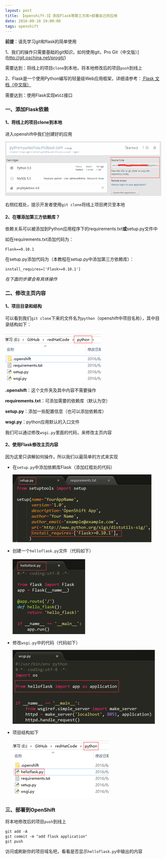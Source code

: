 ```yaml
---
layout: post
title: 【openshift-3】添加Flask等第三方库+部署自己的应用
date: 2016-09-10 19:00:00
tags: openshift
---
```


**前提**：请先学习git和flask的简单使用

1、我们的操作只需要基础的git知识，如何使用git，Pro Git（中文版）](http://git.oschina.net/progit/)

需要达到：将线上的项目`clone`到本地，将本地修改后的项目`push`到线上

2、Flask是一个使用Python编写的轻量级Web应用框架，详细请参考：[ Flask 文档（中文版）](http://www.pythondoc.com/flask/index.html)

需要达到：使用Flask实现`WSGI`接口

### 一、添加Flask依赖

#### 1、将线上的项目clone到本地

进入openshift中我们创建好的应用

![img](/assets/images/2016/openshift-guide-3-1.png)

右侧红框处，提示开发者使用`git clone`将线上项目拷贝至本地

#### 2、在哪添加第三方依赖库？

依赖关系可以被添加到Python应用程序下的requirements.txt**或**setup.py文件中

如在requirements.txt添加代码为：

```
Flask==0.10.1
```

在setup.py添加代码为（本教程在setup.py中添加第三方依赖库）：

```
install_requires=['Flask>=0.10.1']
```

*在下面的步骤会有具体操作*

### 二、修改主页内容

#### 1、项目目录和结构

可以看到我们`git clone`下来的文件名为`python`（openshift中项目名称），其中目录结构如下：

![img](/assets/images/2016/openshift-guide-3-2.png)

**.openshift**：这个文件夹及其中内容不需要操作

**requirements.txt**：可添加需要的依赖库（默认为空）

**setup.py**：添加一些配置信息（也可以添加依赖库）

**wsgi.py**：python应用默认的入口文件

我们可以通过修改`wsgi.py`里面的代码，来修改主页内容

#### 2、使用Flask修改主页内容

因为这里只讲解如何操作，所以我们以最简单的方式来实现

* 在`setup.py`中添加依赖库Flask（添加红框处的代码）

  ![img](/assets/images/2016/openshift-guide-3-3.png)

* 创建一个`helloflask.py`文件（代码如下）

  ![img](/assets/images/2016/openshift-guide-3-4.png)

* 修改`wsgi.py`中的代码（代码如下）

  ![img](/assets/images/2016/openshift-guide-3-5.png)

* 项目结构如下

  ![img](/assets/images/2016/openshift-guide-3-6.png)


### 三、部署到OpenShift

将本地修改后的项目`push`到线上

```
git add -A
git commit -m "add flask application"
git push
```

访问或刷新你的项目域名吧，看看是否显示`helloflask.py`中输出的内容



